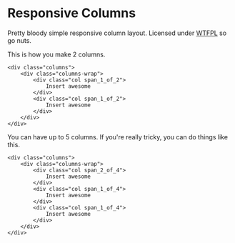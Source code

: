 Responsive Columns
=========
Pretty bloody simple responsive column layout. Licensed under [WTFPL](http://www.wtfpl.net) so go nuts.

This is how you make 2 columns.

	<div class="columns">
		<div class="columns-wrap">
			<div class="col span_1_of_2">
				Insert awesome
			</div>
			<div class="col span_1_of_2">
				Insert awesome
			</div>
		</div>
	</div>

You can have up to 5 columns. If you're really tricky, you can do things like this.

	<div class="columns">
		<div class="columns-wrap">
			<div class="col span_2_of_4">
				Insert awesome
			</div>
			<div class="col span_1_of_4">
				Insert awesome
			</div>
			<div class="col span_1_of_4">
				Insert awesome
			</div>
		</div>
	</div>
